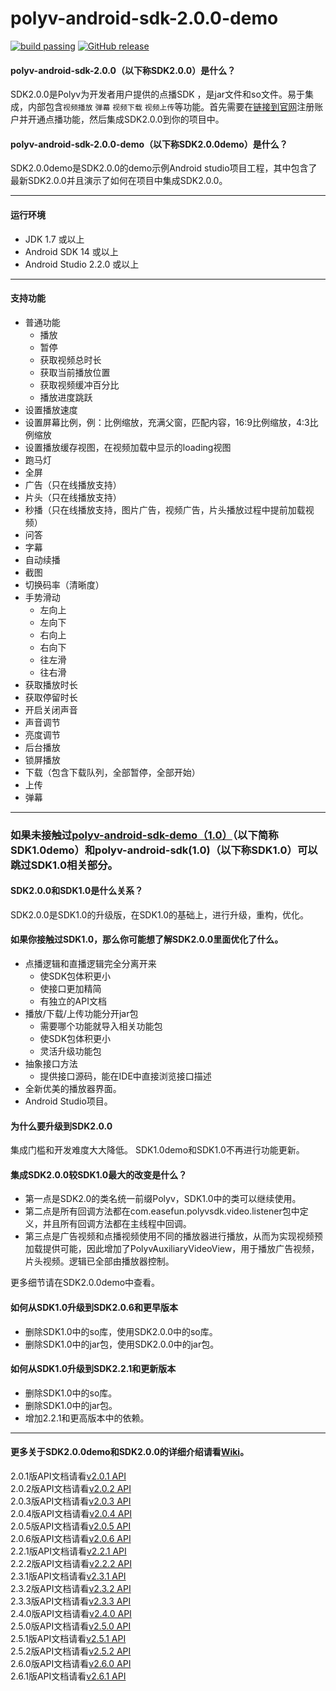 
polyv-android-sdk-2.0.0-demo
===
[![build passing](https://img.shields.io/badge/build-passing-brightgreen.svg)](#)
[![GitHub release](https://img.shields.io/badge/release-v2.6.0-blue.svg)](https://github.com/easefun/polyv-android-sdk-2.0-demo/releases/tag/v2.6.0)
#### polyv-android-sdk-2.0.0（以下称SDK2.0.0）是什么？
SDK2.0.0是Polyv为开发者用户提供的点播SDK ，是jar文件和so文件。易于集成，内部包含`视频播放` `弹幕` `视频下载` `视频上传`等功能。首先需要在[链接到官网](www.polyv.net)注册账户并开通点播功能，然后集成SDK2.0.0到你的项目中。
#### polyv-android-sdk-2.0.0-demo（以下称**SDK2.0.0demo**）是什么？
SDK2.0.0demo是SDK2.0.0的demo示例Android studio项目工程，其中包含了最新SDK2.0.0并且演示了如何在项目中集成SDK2.0.0。
***
#### 运行环境
* JDK 1.7 或以上
* Android SDK 14 或以上
* Android Studio 2.2.0 或以上
***
#### 支持功能
* 普通功能
  * 播放
  * 暂停
  * 获取视频总时长
  * 获取当前播放位置
  * 获取视频缓冲百分比
  * 播放进度跳跃
* 设置播放速度
* 设置屏幕比例，例：比例缩放，充满父窗，匹配内容，16:9比例缩放，4:3比例缩放
* 设置播放缓存视图，在视频加载中显示的loading视图
* 跑马灯
* 全屏
* 广告（只在线播放支持）
* 片头（只在线播放支持）
* 秒播（只在线播放支持，图片广告，视频广告，片头播放过程中提前加载视频）
* 问答
* 字幕
* 自动续播
* 截图
* 切换码率（清晰度）
* 手势滑动
  * 左向上
  * 左向下
  * 右向上
  * 右向下
  * 往左滑
  * 往右滑
* 获取播放时长
* 获取停留时长
* 开启关闭声音
* 声音调节
* 亮度调节
* 后台播放
* 锁屏播放
* 下载（包含下载队列，全部暂停，全部开始）
* 上传
* 弹幕
***
### 如果未接触过[polyv-android-sdk-demo（1.0）](https://github.com/easefun/polyv-android-sdk-demo)（以下简称SDK1.0demo）和polyv-android-sdk(1.0)（以下称SDK1.0）可以跳过SDK1.0相关部分。

#### SDK2.0.0和SDK1.0是什么关系？
SDK2.0.0是SDK1.0的升级版，在SDK1.0的基础上，进行升级，重构，优化。
#### 如果你接触过SDK1.0，那么你可能想了解SDK2.0.0里面优化了什么。
* 点播逻辑和直播逻辑完全分离开来
  * 使SDK包体积更小
  * 使接口更加精简
  * 有独立的API文档
* 播放/下载/上传功能分开jar包
  * 需要哪个功能就导入相关功能包
  * 使SDK包体积更小
  * 灵活升级功能包
* 抽象接口方法
  * 提供接口源码，能在IDE中直接浏览接口描述
* 全新优美的播放器界面。
* Android Studio项目。
#### 为什么要升级到SDK2.0.0
集成门槛和开发难度大大降低。
SDK1.0demo和SDK1.0不再进行功能更新。
#### 集成SDK2.0.0较SDK1.0最大的改变是什么？
* 第一点是SDK2.0的类名统一前缀Polyv，SDK1.0中的类可以继续使用。
* 第二点是所有回调方法都在com.easefun.polyvsdk.video.listener包中定义，并且所有回调方法都在主线程中回调。
* 第三点是广告视频和点播视频使用不同的播放器进行播放，从而为实现视频预加载提供可能，因此增加了PolyvAuxiliaryVideoView，用于播放广告视频，片头视频。逻辑已全部由播放器控制。

更多细节请在SDK2.0.0demo中查看。
#### 如何从SDK1.0升级到SDK2.0.6和更早版本
* 删除SDK1.0中的so库，使用SDK2.0.0中的so库。
* 删除SDK1.0中的jar包，使用SDK2.0.0中的jar包。
#### 如何从SDK1.0升级到SDK2.2.1和更新版本
* 删除SDK1.0中的so库。
* 删除SDK1.0中的jar包。
* 增加2.2.1和更高版本中的依赖。

***
#### 更多关于SDK2.0.0demo和SDK2.0.0的详细介绍请看[Wiki](https://github.com/easefun/polyv-android-sdk-2.0-demo/wiki)。

2.0.1版API文档请看[v2.0.1 API](http://repo.polyv.net/android/sdk/2.0.1/api/index.html)<br/>
2.0.2版API文档请看[v2.0.2 API](http://repo.polyv.net/android/sdk/2.0.2/api/index.html)<br/>
2.0.3版API文档请看[v2.0.3 API](http://repo.polyv.net/android/sdk/2.0.3/api/index.html)<br/>
2.0.4版API文档请看[v2.0.4 API](http://repo.polyv.net/android/sdk/2.0.4/api/index.html)<br/>
2.0.5版API文档请看[v2.0.5 API](http://repo.polyv.net/android/sdk/2.0.5/api/index.html)<br/>
2.0.6版API文档请看[v2.0.6 API](http://repo.polyv.net/android/sdk/2.0.6/api/index.html)<br/>
2.2.1版API文档请看[v2.2.1 API](http://repo.polyv.net/android/sdk/2.2.1/api/index.html)<br/>
2.2.2版API文档请看[v2.2.2 API](http://repo.polyv.net/android/sdk/2.2.2/api/index.html)<br/>
2.3.1版API文档请看[v2.3.1 API](http://repo.polyv.net/android/sdk/2.3.1/api/index.html)<br/>
2.3.2版API文档请看[v2.3.2 API](http://repo.polyv.net/android/sdk/2.3.2/api/index.html)<br/>
2.3.3版API文档请看[v2.3.3 API](http://repo.polyv.net/android/sdk/2.3.3/api/index.html)<br/>
2.4.0版API文档请看[v2.4.0 API](http://repo.polyv.net/android/sdk/2.4.0/api/index.html)<br/>
2.5.0版API文档请看[v2.5.0 API](http://repo.polyv.net/android/sdk/2.5.0/api/index.html)<br/>
2.5.1版API文档请看[v2.5.1 API](http://repo.polyv.net/android/sdk/2.5.1/api/index.html)<br/>
2.5.2版API文档请看[v2.5.2 API](http://repo.polyv.net/android/sdk/2.5.2/api/index.html)<br/>
2.6.0版API文档请看[v2.6.0 API](http://repo.polyv.net/android/sdk/2.6.0/api/index.html)<br/>
2.6.1版API文档请看[v2.6.1 API](http://repo.polyv.net/android/sdk/2.6.1/api/index.html)